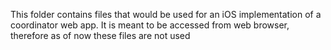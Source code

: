 This folder contains files that would be used for an iOS implementation of a coordinator web app.
It is meant to be accessed from web browser, therefore as of now these files are not used